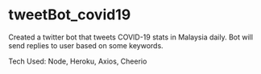 # tweetBot_covid19

Created a twitter bot that tweets COVID-19 stats in Malaysia daily.
Bot will send replies to user based on some keywords.

Tech Used: Node, Heroku, Axios, Cheerio
